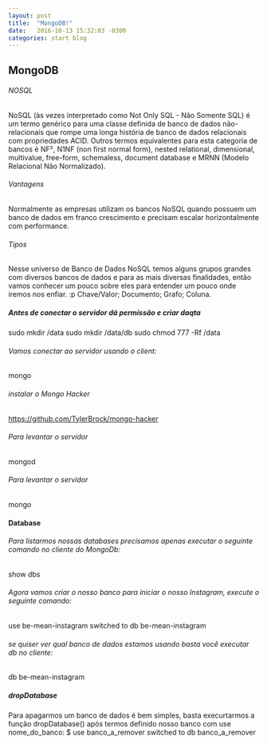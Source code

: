 ```yaml
---
layout: post
title:  "MongoDB!"
date:   2016-10-13 15:32:03 -0300
categories: start blog
---
```

## MongoDB

###### NOSQL
NoSQL (às vezes interpretado como Not Only SQL - Não Somente SQL) é um termo genérico para uma classe definida de banco de dados não-relacionais que rompe uma longa história de banco de dados relacionais com propriedades ACID. Outros termos equivalentes para esta categoria de bancos é NF², N1NF (non first normal form), nested relational, dimensional, multivalue, free-form, schemaless, document database e MRNN (Modelo Relacional Não Normalizado).

###### Vantagens
Normalmente as empresas utilizam os bancos NoSQL quando possuem um banco de dados em franco crescimento e precisam escalar horizontalmente com performance.

###### Tipos
Nesse universo de Banco de Dados NoSQL temos alguns grupos grandes com diversos bancos de dados e para as mais diversas finalidades, então vamos conhecer um pouco sobre eles para entender um pouco onde iremos nos enfiar. :p
Chave/Valor;
Documento;
Grafo;
Coluna.

##### Antes de conectar o servidor dá permissão e criar daqta
sudo mkdir /data
sudo mkdir /data/db
sudo chmod 777 -Rf /data

###### Vamos conectar ao servidor usando o client: 
mongo

###### instalar o Mongo Hacker
https://github.com/TylerBrock/mongo-hacker

###### Para levantar o servidor
mongod

###### Para levantar o servidor
mongo

#### Database

###### Para listarmos nossas databases precisamos apenas executar o seguinte comando no cliente do MongoDb:
show dbs

###### Agora vamos criar o nosso banco para iniciar o nosso Instagram, execute o seguinte comando:
use be-mean-instagram
switched to db be-mean-instagram

###### se quiser ver qual banco de dados estamos usando basta você executar db no cliente:
db
be-mean-instagram

##### dropDatabase
Para apagarmos um banco de dados é bem simples, basta execurtarmos a função dropDatabase() após termos definido nosso banco com use nome_do_banco:
$ use banco_a_remover
switched to db banco_a_remover

